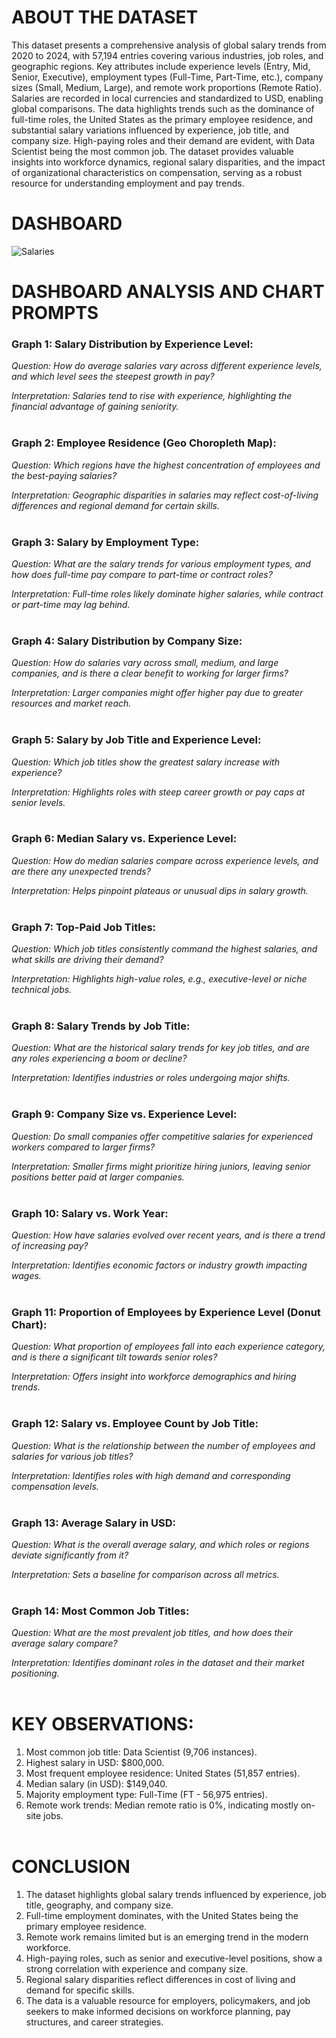 <h1>ABOUT THE DATASET</h1>

This dataset presents a comprehensive analysis of global salary trends from 2020 to 2024, with 57,194 entries covering various industries, job roles, and geographic regions. Key attributes include experience levels (Entry, Mid, Senior, Executive), employment types (Full-Time, Part-Time, etc.), company sizes (Small, Medium, Large), and remote work proportions (Remote Ratio). Salaries are recorded in local currencies and standardized to USD, enabling global comparisons. The data highlights trends such as the dominance of full-time roles, the United States as the primary employee residence, and substantial salary variations influenced by experience, job title, and company size. High-paying roles and their demand are evident, with Data Scientist being the most common job. The dataset provides valuable insights into workforce dynamics, regional salary disparities, and the impact of organizational characteristics on compensation, serving as a robust resource for understanding employment and pay trends.

<h1>DASHBOARD</h1>

![Salaries](https://github.com/user-attachments/assets/7ce16b4c-9cbe-4ff5-ab41-9beafcf019a9)


<h1>DASHBOARD ANALYSIS AND CHART PROMPTS</h1>

<h3>Graph 1: Salary Distribution by Experience Level:</h3>

*Question: How do average salaries vary across different experience levels, and which level sees the steepest growth in pay?*

*Interpretation: Salaries tend to rise with experience, highlighting the financial advantage of gaining seniority.*
<br></br>

<h3>Graph 2: Employee Residence (Geo Choropleth Map):</h3>

*Question: Which regions have the highest concentration of employees and the best-paying salaries?*

*Interpretation: Geographic disparities in salaries may reflect cost-of-living differences and regional demand for certain skills.*
<br></br>

<h3>Graph 3: Salary by Employment Type:</h3>

*Question: What are the salary trends for various employment types, and how does full-time pay compare to part-time or contract roles?*

*Interpretation: Full-time roles likely dominate higher salaries, while contract or part-time may lag behind.*
<br></br>

<h3>Graph 4: Salary Distribution by Company Size:</h3>

*Question: How do salaries vary across small, medium, and large companies, and is there a clear benefit to working for larger firms?*

*Interpretation: Larger companies might offer higher pay due to greater resources and market reach.*
<br></br>

<h3>Graph 5: Salary by Job Title and Experience Level:</h3>

*Question: Which job titles show the greatest salary increase with experience?*

*Interpretation: Highlights roles with steep career growth or pay caps at senior levels.*
<br></br>

<h3>Graph 6: Median Salary vs. Experience Level:</h3>

*Question: How do median salaries compare across experience levels, and are there any unexpected trends?*

*Interpretation: Helps pinpoint plateaus or unusual dips in salary growth.*
<br></br>

<h3>Graph 7: Top-Paid Job Titles:</h3>

*Question: Which job titles consistently command the highest salaries, and what skills are driving their demand?*

*Interpretation: Highlights high-value roles, e.g., executive-level or niche technical jobs.*
<br></br>

<h3>Graph 8: Salary Trends by Job Title:</h3>

*Question: What are the historical salary trends for key job titles, and are any roles experiencing a boom or decline?*

*Interpretation: Identifies industries or roles undergoing major shifts.*
<br></br>

<h3>Graph 9: Company Size vs. Experience Level:</h3>

*Question: Do small companies offer competitive salaries for experienced workers compared to larger firms?*

*Interpretation: Smaller firms might prioritize hiring juniors, leaving senior positions better paid at larger companies.*
<br></br>

<h3>Graph 10: Salary vs. Work Year:</h3>

*Question: How have salaries evolved over recent years, and is there a trend of increasing pay?*

*Interpretation: Identifies economic factors or industry growth impacting wages.*
<br></br>

<h3>Graph 11: Proportion of Employees by Experience Level (Donut Chart):</h3>

*Question: What proportion of employees fall into each experience category, and is there a significant tilt towards senior roles?*

*Interpretation: Offers insight into workforce demographics and hiring trends.*
<br></br>

<h3>Graph 12: Salary vs. Employee Count by Job Title:</h3>

*Question: What is the relationship between the number of employees and salaries for various job titles?*

*Interpretation: Identifies roles with high demand and corresponding compensation levels.*
<br></br>

<h3>Graph 13: Average Salary in USD:</h3>

*Question: What is the overall average salary, and which roles or regions deviate significantly from it?*

*Interpretation: Sets a baseline for comparison across all metrics.*
<br></br>

<h3>Graph 14: Most Common Job Titles:</h3>

*Question: What are the most prevalent job titles, and how does their average salary compare?*

*Interpretation: Identifies dominant roles in the dataset and their market positioning.*
<br></br>

<h1>KEY OBSERVATIONS:</h1>

1. Most common job title: Data Scientist (9,706 instances).
2. Highest salary in USD: $800,000.
3. Most frequent employee residence: United States (51,857 entries).
4. Median salary (in USD): $149,040.
5. Majority employment type: Full-Time (FT - 56,975 entries).
6. Remote work trends: Median remote ratio is 0%, indicating mostly on-site jobs.
<BR></BR>

<H1>CONCLUSION</H1>

1. The dataset highlights global salary trends influenced by experience, job title, geography, and company size.
2. Full-time employment dominates, with the United States being the primary employee residence.
3. Remote work remains limited but is an emerging trend in the modern workforce.
4. High-paying roles, such as senior and executive-level positions, show a strong correlation with experience and company size.
5. Regional salary disparities reflect differences in cost of living and demand for specific skills.
6. The data is a valuable resource for employers, policymakers, and job seekers to make informed decisions on workforce planning, pay structures, and career strategies.
<BR></BR>

